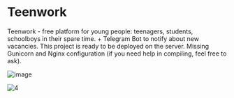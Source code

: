 # Teenwork
Teenwork - free platform for young people: teenagers, students, schoolboys in their spare time. + Telegram Bot to notify about new vacancies.
This project is ready to be deployed on the server. Missing Gunicorn and Nginx configuration (if you need help in compiling, feel free to ask).

![image](https://user-images.githubusercontent.com/68155915/199688480-69b7d4e6-17be-4fee-9323-0558798ca762.png)


![4](https://user-images.githubusercontent.com/68155915/199688338-f57833ff-357d-4eb6-a53d-05b64406f86c.jpg)
